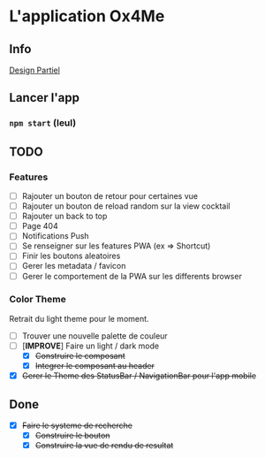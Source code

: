# L'application Ox4Me

## Info

[Design Partiel](https://www.figma.com/file/XiAm57aNxGeINGHyEwefQD/NewDesign?node-id=1%3A3)

## Lancer l'app

### `npm start` (leul)

## TODO

### Features

- [ ] Rajouter un bouton de retour pour certaines vue
- [ ] Rajouter un bouton de reload random sur la view cocktail
- [ ] Rajouter un back to top
- [ ] Page 404
- [ ] Notifications Push
- [ ] Se renseigner sur les features PWA (ex => Shortcut)
- [ ] Finir les boutons aleatoires
- [ ] Gerer les metadata / favicon
- [ ] Gerer le comportement de la PWA sur les differents browser

### Color Theme

Retrait du light theme pour le moment.

- [ ] Trouver une nouvelle palette de couleur
- [ ] [**IMPROVE**] Faire un light / dark mode
  - [x] ~~Construire le composant~~
  - [x] ~~Integrer le composant au header~~
- [x] ~~Gerer le Theme des StatusBar / NavigationBar pour l'app mobile~~

## Done

- [x] ~~Faire le systeme de recherche~~
  - [x] ~~Construire le bouton~~
  - [x] ~~Construire la vue de rendu de resultat~~
